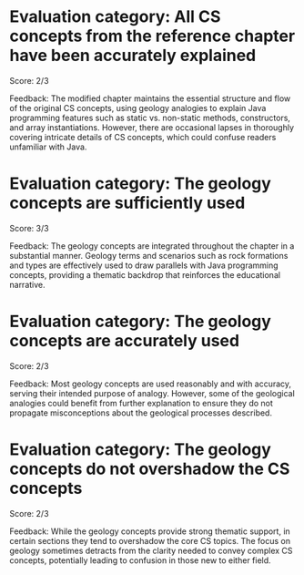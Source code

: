 # Evaluation category: All CS concepts from the reference chapter have been accurately explained

Score: 2/3

Feedback: The modified chapter maintains the essential structure and flow of the original CS concepts, using geology analogies to explain Java programming features such as static vs. non-static methods, constructors, and array instantiations. However, there are occasional lapses in thoroughly covering intricate details of CS concepts, which could confuse readers unfamiliar with Java.

# Evaluation category: The geology concepts are sufficiently used

Score: 3/3

Feedback: The geology concepts are integrated throughout the chapter in a substantial manner. Geology terms and scenarios such as rock formations and types are effectively used to draw parallels with Java programming concepts, providing a thematic backdrop that reinforces the educational narrative.

# Evaluation category: The geology concepts are accurately used

Score: 2/3

Feedback: Most geology concepts are used reasonably and with accuracy, serving their intended purpose of analogy. However, some of the geological analogies could benefit from further explanation to ensure they do not propagate misconceptions about the geological processes described.

# Evaluation category: The geology concepts do not overshadow the CS concepts

Score: 2/3

Feedback: While the geology concepts provide strong thematic support, in certain sections they tend to overshadow the core CS topics. The focus on geology sometimes detracts from the clarity needed to convey complex CS concepts, potentially leading to confusion in those new to either field.

